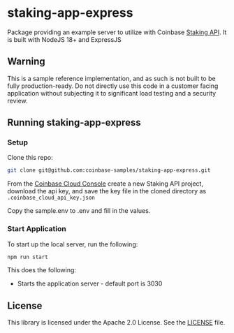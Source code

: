 # staking-app-express

Package providing an example server to utilize with Coinbase [Staking API](https://github.com/coinbase/staking-client-library-ts). It is built with NodeJS 18+ and ExpressJS

## Warning
This is a sample reference implementation, and as such is not built to be fully production-ready. 
Do not directly use this code in a customer facing application without subjecting it to significant load testing and a security review.

## Running staking-app-express

### Setup

Clone this repo:
```bash
git clone git@github.com:coinbase-samples/staking-app-express.git
```
From the [Coinbase Cloud Console](https://cloud.coinbase.com/) create a new Staking API project, download the api key, and save the key file in the cloned directory as `.coinbase_cloud_api_key.json`

Copy the sample.env to .env and fill in the values.

### Start Application
To start up the local server, run the following:
```bash
npm run start
```

This does the following:
* Starts the application server - default port is 3030

## License
This library is licensed under the Apache 2.0 License. See the [LICENSE](LICENSE) file.
